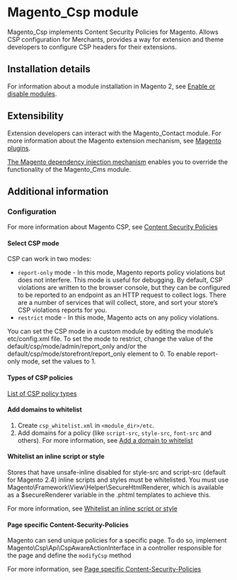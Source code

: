 # Magento_Csp module

Magento_Csp implements Content Security Policies for Magento. Allows CSP configuration for Merchants,
provides a way for extension and theme developers to configure CSP headers for their extensions.

## Installation details

For information about a module installation in Magento 2, see [Enable or disable modules](https://devdocs.magento.com/guides/v2.4/install-gde/install/cli/install-cli-subcommands-enable.html).

## Extensibility

Extension developers can interact with the Magento_Contact module. For more information about the Magento extension mechanism, see [Magento plugins](https://devdocs.magento.com/guides/v2.4/extension-dev-guide/plugins.html).

[The Magento dependency injection mechanism](https://devdocs.magento.com/guides/v2.4/extension-dev-guide/depend-inj.html) enables you to override the functionality of the Magento_Cms module.

## Additional information

### Configuration
For more information about Magento CSP, see [Content Security Policies](https://devdocs.magento.com/guides/v2.4/extension-dev-guide/security/content-security-policies.html#configure-csps-for-your-custom-codeextensiontheme)

#### Select CSP mode
CSP can work in two modes:

 - `report-only` mode - In this mode, Magento reports policy violations but does not interfere. This mode is useful for debugging. By default, CSP violations are written to the browser console, but they can be configured to be reported to an endpoint as an HTTP request to collect logs. There are a number of services that will collect, store, and sort your store’s CSP violations reports for you.
 - `restrict` mode - In this mode, Magento acts on any policy violations.

You can set the CSP mode in a custom module by editing the module’s etc/config.xml file. 
To set the mode to restrict, change the value of the default/csp/mode/admin/report_only and/or the default/csp/mode/storefront/report_only element to 0. 
To enable report-only mode, set the values to 1.

#### Types of CSP policies
[List of CSP policy types](https://devdocs.magento.com/guides/v2.4/extension-dev-guide/security/content-security-policies.html#configure-csps-for-your-custom-codeextensiontheme)

#### Add domains to whitelist
1. Create `csp_whitelist.xml` in `<module_dir>/etc`.
2. Add domains for a policy (like `script-src`, `style-src`, `font-src` and others).
For more information, see [Add a domain to whitelist](https://devdocs.magento.com/guides/v2.4/extension-dev-guide/security/content-security-policies.html#add-a-domain-to-the-whitelist)

#### Whitelist an inline script or style
Stores that have unsafe-inline disabled for style-src and script-src (default for Magento 2.4) inline scripts and styles must be whitelisted.
You must use Magento\Framework\View\Helper\SecureHtmlRenderer, which is available as a $secureRenderer variable in the .phtml templates to achieve this.

For more information, see [Whitelist an inline script or style](https://devdocs.magento.com/guides/v2.4/extension-dev-guide/security/content-security-policies.html#whitelist-an-inline-script-or-style)

#### Page specific Content-Security-Policies
Magento can send unique policies for a specific page. To do so, implement Magento\Csp\Api\CspAwareActionInterface in a controller responsible for the page and define the `modifyCsp` method

For more information, see [Page specific Content-Security-Policies](https://devdocs.magento.com/guides/v2.4/extension-dev-guide/security/content-security-policies.html#report-uri-configuration)
